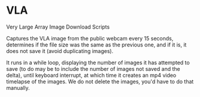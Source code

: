 # VLA
Very Large Array Image Download Scripts

Captures the VLA image from the public webcam every 15 seconds, determines if the file size was the same as the previous one, and if it is, it does not save it (avoid duplicating images).  

It runs in a while loop, displaying the number of images it has attempted to save (to do may be to include the number of images not saved and the delta), until keyboard interrupt, at which time it creates an mp4 video timelapse of the images.  We do not delete the images, you'd have to do that manually.
